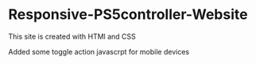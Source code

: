 # Responsive-PS5controller-Website

<P>This site is created with HTMl and CSS</P>
<P>Added some toggle action javascrpt for mobile devices</P>
